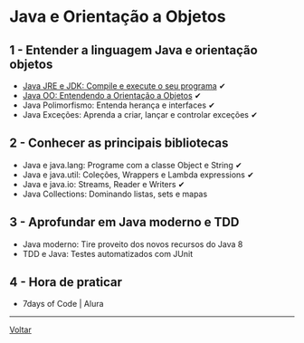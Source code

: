 # Java e Orientação a Objetos

## 1 - Entender a linguagem Java e orientação objetos

- [Java JRE e JDK: Compile e execute o seu programa](./1_1_java-jre-jdk.md) ✔
- [Java OO: Entendendo a Orientação a Objetos](./1_2_java-oo.md) ✔
- Java Polimorfismo: Entenda herança e interfaces ✔
- Java Exceções: Aprenda a criar, lançar e controlar exceções ✔

## 2 - Conhecer as principais bibliotecas

- Java e java.lang: Programe com a classe Object e String ✔
- Java e java.util: Coleções, Wrappers e Lambda expressions ✔
- Java e java.io: Streams, Reader e Writers ✔
- Java Collections: Dominando listas, sets e mapas

## 3 - Aprofundar em Java moderno e TDD

- Java moderno: Tire proveito dos novos recursos do Java 8
- TDD e Java: Testes automatizados com JUnit

## 4 - Hora de praticar

- 7days of Code | Alura

---

[Voltar](../../README.md)
